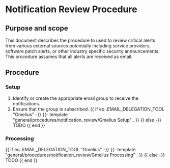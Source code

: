 # Notification Review Procedure

## Purpose and scope

This document describes the procedure to used to review critical alerts from various external sources potentially including service providers, software patch alerts, or other industry specific security announcements. This procedure assumes that all alerts are received as email.

## Procedure

### Setup

1. Identify or create the appropriate email group to receive the notifications.
2. Ensure that the group is subscribed.
{{ if eq .EMAIL_DELEGATION_TOOL "Gmelius" -}}
{{- template "general/procedures/notification_review/Gmelius Setup" . }}
{{ else -}}
TODO
{{ end }}

### Processing

{{ if eq .EMAIL_DELEGATION_TOOL "Gmelius" -}}
{{- template "general/procedures/notification_review/Gmelius Processing" . }}
{{ else -}}
TODO
{{ end }}
